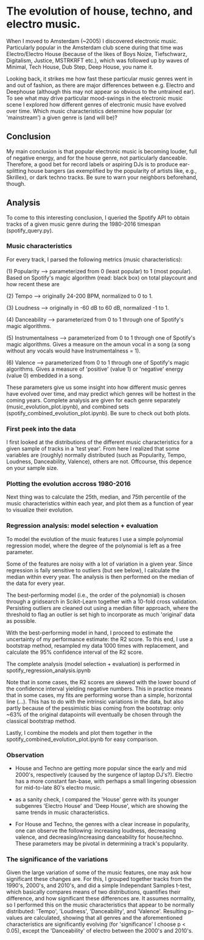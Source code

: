 # The evolution of house, techno, and electro music.

When I moved to Amsterdam (~2005) I discovered electronic music. Particularly popular in the Amsterdam club scene during that time was Electro/Electro House (because of the likes of Boys Noize, Tiefschwarz, Digitalism, Justice, MSTRKRFT etc.), which was followed up by waves of Minimal, Tech House, Dub Step, Deep House, you name it. 

Looking back, it strikes me how fast these particular music genres went in and out of fashion, as there are major differences between e.g. Electro and Deephouse (although this may not appear so obvious to the untrained ear). To see what may drive particular mood-swings in the electronic music scene I explored how different genres of electronic music have evolved over time. Which music characteristics determine how popular (or 'mainstream') a given genre is (and will be)? 

## Conclusion ##
My main conclusion is that popular electronic music is becoming louder, full of negative energy, and for the house genre, not particularly danceable. Therefore, a good bet for record labels or aspiring DJs is to produce ear-splitting house bangers (as exemplified by the popularity of artists like, e.g., Skrillex), or dark techno tracks. Be sure to warn your neighbors beforehand, though. 

## Analysis ## 
To come to this interesting conclusion, I queried the Spotify API to obtain tracks of a given music genre during the 1980-2016 timespan (spotify_query.py). 

### Music characteristics ###
For every track, I parsed the following metrics (music characteristics):

(1) Popularity --> parameterized from 0 (least popular) to 1 (most popular). Based on Spotify's magic algorithm (read: black box) on total playcount and how recent these are 

(2) Tempo --> originally 24-200 BPM, normalized to 0 to 1.

(3) Loudness --> originally in -60 dB to 60 dB, normalized -1 to 1.

(4) Danceability --> parameterized from 0 to 1 through one of Spotify's magic algorithms.

(5) Instrumentalness --> parameterized from 0 to 1 through one of Spotify's magic algorithms. Gives a measure on the amoun vocal in a song (a song without any vocals would have Instrumentalness = 1).

(6) Valence --> parameterized from 0 to 1 through one of Spotify's magic algorithms. Gives a measure of 'positive' (value 1) or 'negative' energy (value 0) embedded in a song.

These parameters give us some insight into how different music genres have evolved over time, and may predict which genres will be hottest in the coming years. Complete analysis are given for each genre separately (music_evolution_plot.ipynb), and combined sets (spotify_combined_evolution_plot.ipynb). Be sure to check out both plots. 

### First peek into the data ###
I first looked at the distributions of the different music characteristics for a given sample of tracks in a 'test year'. From here I realized that some variables are (roughly) normally distributed (such as Popularity, Tempo, Loudness, Danceability, Valence), others are not. Offcourse, this depence on your sample size.

### Plotting the evolution accross 1980-2016 ###
Next thing was to calculate the 25th, median, and 75th percentile of the music characteristics within each year, and plot them as a function of year to visualize their evolution. 

### Regression analysis: model selection + evaluation ###
To model the evolution of the music features I use a simple polynomial regression model, where the degree of the polynomial is left as a free parameter.

Some of the features are noisy with a lot of variation in a given year. Since regression is faily sensitive to outliers (but see below), I calculate the median within every year. The analysis is then performed on the median of the data for every year.

The best-performing model (i.e., the order of the polynomial) is chosen through a gridsearch in Scikit-Learn together with a 10-fold cross validation. Persisting outliers are cleaned out using a median filter approach, where the threshold to flag an outlier is set high to incorporate as much 'original' data as possible.

With the best-performing model in hand, I proceed to estimate the uncertainty of my performance estimate: the R2 score. To this end, I use a bootstrap method, resampled my data 1000 times with replacement, and calculate the 95% confidence interval of the R2 score. 

The complete analysis (model selection + evaluation) is performed in spotify_regression_analysis.ipynb

Note that in some cases, the R2 scores are skewed with the lower bound of the confidence interval yielding negative numbers. This in practice means that in some cases, my fits are performing worse than a simple, horizontal line (...). This has to do with the intrinsic variations in the data, but also partly because of the pessimistic bias coming from the bootstrap: only ~63% of the original datapoints will eventually be chosen through the classical bootstrap method. 

Lastly, I combine the models and plot them together in the spotify_combined_evolution_plot.ipynb for easy comparison.

### Observation ### 

- House and Techno are getting more popular since the early and mid 2000's, respectively (caused by the surgence of laptop DJ's?). Electro has a more constant fan-base, with perhaps a small lingering obsession for mid-to-late 80's electro music.

- as a sanity check, I compared the 'House' genre with its younger subgenres 'Electro House' and 'Deep House', which are showing the same trends in music characteristics. 

- For House and Techno, the genres with a clear increase in popularity, one can observe the following: increasing loudness, decreasing valence, and decreasing/increasing danceability for house/techno. These parameters may be pivotal in determining a track's popularity.

### The significance of the variations ###
Given the large variation of some of the music features, one may ask how significant these changes are. For this, I grouped together tracks from the 1990's, 2000's, and 2010's, and did a simple Independant Samples t-test, which basically compares means of two distributions, quantifies their difference, and how significant these differences are. It assumes normality, so I performed this on the music characteristics that appear to be normally distributed: 'Tempo', 'Loudness', 'Danceability', and 'Valence'. Resulting p-values are calculated, showing that all genres and the aforementioned characteristics are significantly evolving (for 'significance' I choose p < 0.05), except the 'Danceability' of electro between the 2000's and 2010's.
